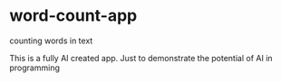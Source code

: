 # word-count-app
counting words in text

This is a fully AI created app.
Just to demonstrate the potential of AI in programming
